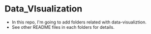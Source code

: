 # Data_VIsualization

- In this repo, I'm going to add folders related with data-visualiztion.
- See other README files in each folders for details.
